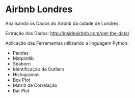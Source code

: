 # Airbnb Londres

Analisando os Dados do Airbnb da cidade de Londres.

Extração dos Dados: http://insideairbnb.com/get-the-data/

Aplicação das Ferramentas utilizando a linguagem Python:
* Pandas
* Matplotlib
* Seaborn
* Identificação de Outliers
* Histogramas
* Box Plot
* Matriz de Correlação
* Bar Plot
